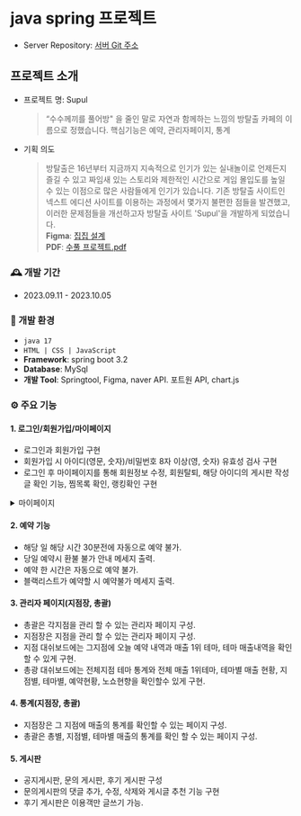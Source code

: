 # java spring 프로젝트
- Server Repository: <a href="https://github.com/pshho/aws-django.git">서버 Git 주소</a>

## 프로젝트 소개
* 프로젝트 명: Supul
  > “수수께끼를 풀어방" 을 줄인 말로 자연과 함께하는 느낌의 방탈출 카페의 이름으로 정했습니다.
  > 핵심기능은 예약, 관리자페이지, 통계

* 기획 의도
  > 방탈출은 16년부터 지금까지 지속적으로 인기가 있는 실내놀이로 언제든지 즐길 수 있고
  > 짜임새 있는 스토리와 제한적인 시간으로 게임 몰입도를 높일 수 있는 이점으로 많은 사람들에게 인기가 있습니다.
  > 기존 방탈출 사이트인 넥스트 에디션 사이트를 이용하는 과정에서 몇가지 불편한 점들을 발견했고, 이러한 문제점들을 개선하고자 방탈출 사이트  'Supul'을 개발하게 되었습니다. 
  > <br>**Figma**: <a href="https://www.figma.com/file/zffQCT0SZ5TDC3JORNaqUA/Project_Django_Team-3?type=whiteboard&node-id=0-1&t=Q6DA7FvR7HepJfcw-0">집집 설계</a>
  > <br>**PDF**: [수풀 프로젝트.pdf](https://github.com/pshho/team3_django_project/files/12905354/default.pdf)

### :mantelpiece_clock: 개발 기간
- 2023.09.11 - 2023.10.05

### :wrench: 개발 환경
- `java 17`
- `HTML | CSS | JavaScript`
- **Framework**: spring boot 3.2
- **Database**: MySql
- **개발 Tool**: Springtool, Figma, naver API. 포트원 API, chart.js

### :gear: 주요 기능
#### 1. 로그인/회원가입/마이페이지
- 로그인과 회원가입 구현
- 회원가입 시 아이디(영문, 숫자)/비밀번호 8자 이상(영, 숫자) 유효성 검사 구현
- 로그인 후 마이페이지를 통해 회원정보 수정, 회원탈퇴, 해당 아이디의 게시판 작성글 확인 기능, 찜목록 확인, 랭킹확인 구현
<details>
  <summary>마이페이지</summary>
  <p>
    <img src="https://github.com/pshho/team3_django_project/assets/128444203/8b114c60-a997-4ee5-a1bc-926ebb90d887" alt="MyPage">
    <img src="https://github.com/pshho/team3_django_project/assets/128444203/96c0dabd-ddd4-450a-a4b0-7a65a15eb122" alt="MyPage">
  </p>
</details>


#### 2. 예약 기능
- 해당 일 해당 시간 30분전에 자동으로 예약 불가.
- 당일 예약시 환불 불가 안내 메세지 출력.
- 예약 한 시간은 자동으로 예약 불가.
- 블랙리스트가 예약할 시 예약불가 메세지 출력.


#### 3. 관리자 페이지(지점장, 총괄)
- 총괄은 각지점을 관리 할 수 있는 관리자 페이지 구성.
- 지점장은 지점을 관리 할 수 있는 관리자 페이지 구성.
- 지점 대쉬보드에는 그지점에 오늘 예약 내역과 매출 1위 테마, 테마 매출내역을 확인 할 수 있게 구현.
- 총광 대쉬보드에는 전체지점 테마 통계와 전체 매출 1위테마, 테마별 매출 현황, 지점별, 테마별, 예약현황, 노쇼현향을 확인할수 있게 구현.




#### 4. 통계(지점장, 총괄)
- 지점장은 그 지점에 매출의 통계를 확인할 수 있는 페이지 구성.
- 총괄은 총별, 지점별, 테마별 매출의 통계를 확인 할 수 있는 페이지 구성.



#### 5. 게시판
- 공지게시판, 문의 게시판, 후기 게시판 구성
- 문의게시판의 댓글 추가, 수정, 삭제와 게시글 추천 기능 구현
- 후기 게시판은 이용객만 글쓰기 가능.






